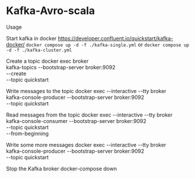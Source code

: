 # Kafka-Avro-scala

Usage

Start kafka in docker
https://developer.confluent.io/quickstart/kafka-docker/
```docker compose up -d -f ./kafka-single.yml``` or ```docker compose up -d -f ./kafka-cluster.yml```

Create a topic
docker exec broker \
kafka-topics --bootstrap-server broker:9092 \
             --create \
             --topic quickstart

Write messages to the topic
docker exec --interactive --tty broker \
kafka-console-producer --bootstrap-server broker:9092 \
                       --topic quickstart

Read messages from the topic
docker exec --interactive --tty broker \
kafka-console-consumer --bootstrap-server broker:9092 \
                       --topic quickstart \
                       --from-beginning

Write some more messages
docker exec --interactive --tty broker \
kafka-console-producer --bootstrap-server broker:9092 \
                       --topic quickstart

Stop the Kafka broker
docker-compose down
